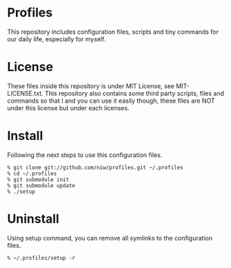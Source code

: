 Profiles
========

This repository includes configuration files, scripts and tiny commands for our daily life, especially for myself.

License
=======

These files inside this repository is under MIT License, see MIT-LICENSE.txt.
This repository also contains some third party scripts, files and commands so that I and you can use it easily though, these files are NOT under this license but under each licenses.

Install
=======

Following the next steps to use this configuration files.

    % git clone git://github.com/niw/profiles.git ~/.profiles
    % cd ~/.profiles
    % git submodule init
    % git submodule update
    % ./setup

Uninstall
=========

Using setup command, you can remove all symlinks to the configuration files.

    % ~/.profiles/setup -r
